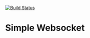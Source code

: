 [![Build Status](https://travis-ci.org/yowcow/gowebsocket.svg?branch=master)](https://travis-ci.org/yowcow/gowebsocket)

Simple Websocket
================
